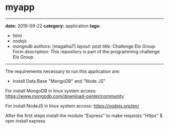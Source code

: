 # myapp
---
**date:** 2019-09-22
**category:** application
**tags:**
  - *html*
  - *nodejs*
  - *mongodb*
*authors:* [magalha7]
*layout:* post
*title:* Challenge Elo Group Form
*description:* This repository is part of the programming challenge Elo Group.
---


The requirements necessary to run this application are:
- Install Data Base "MongoDB" and "Node JS"

For install MongoDB in linux system access:
https://www.mongodb.com/download-center/community

For install NodeJS in linux system access:
https://nodejs.org/en/


After the first steps install the module "Express" to make requests "Https"
$ npm install express 